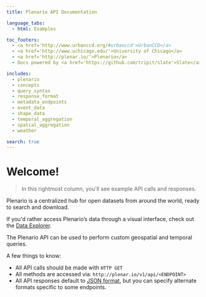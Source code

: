 ```yaml
---
title: Plenario API Documentation

language_tabs:
  - html: Examples

toc_footers:
  - <a href='http://www.urbanccd.org/#urbanccd'>UrbanCCD</a>
  - <a href='http://www.uchicago.edu/'>University of Chicago</a>
  - <a href='http://plenar.io/'>Plenario</a>
  - Docs powered by <a href='https://github.com/tripit/slate'>Slate</a>

includes:
  - plenario
  - concepts
  - query_syntax
  - response_format
  - metadata_endpoints
  - event_data
  - shape_data
  - temporal_aggregation
  - spatial_aggregation
  - weather

search: true
---
```


# Welcome!

>  In this rightmost column, you'll see example API calls and responses.

Plenario is a centralized hub for open datasets from around the world, ready to search and download.

<aside class=info>
    If you'd rather access Plenario’s data through a visual interface,
    check out the <a href="http://plenar.io/explore/discover">Data
    Explorer</a>.
</aside>

The Plenario API can be used to perform custom geospatial and temporal queries.

A few things to know:

* All API calls should be made with `HTTP GET`
* All methods are accessed via: `http://plenar.io/v1/api/<ENDPOINT>`
* All API responses default to [JSON format](http://www.json.org/), but you can
specify alternate formats specific to some endpoints.
